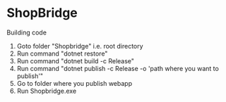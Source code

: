 # ShopBridge

Building code
1) Goto folder "Shopbridge" i.e. root directory
2) Run command "dotnet restore"
3) Run command "dotnet build -c Release"
4) Run command "dotnet publish -c Release -o 'path where you want to publish'"
5) Go to folder where you publish webapp
6) Run Shopbridge.exe
